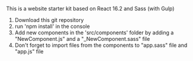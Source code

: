 This is a website starter kit based on React 16.2 and Sass (with Gulp)

1. Download this git repository
2. run 'npm install' in the console
3. Add new components in the 'src/components' folder by adding a "NewComponent.js" and a "_NewComponent.sass" file
4. Don't forget to import files from the components to "app.sass" file and "app.js" file
